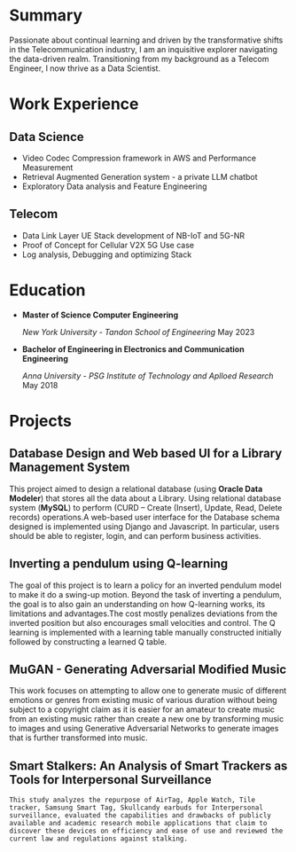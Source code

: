 # Summary

Passionate about continual learning and driven by the transformative shifts in the Telecommunication industry, I am an inquisitive explorer navigating the data-driven realm. Transitioning from my background as a Telecom Engineer, I now thrive as a Data Scientist.

# Work Experience

## Data Science

- Video Codec Compression framework in AWS and Performance Measurement
- Retrieval Augmented Generation system - a private LLM chatbot
- Exploratory Data analysis and Feature Engineering

  
## Telecom

- Data Link Layer UE Stack development of NB-IoT and 5G-NR
- Proof of Concept for Cellular V2X 5G Use case
- Log analysis, Debugging and optimizing Stack

# Education
-  **Master of Science Computer Engineering**
  
   *New York University - Tandon School of Engineering* May 2023
   
-  **Bachelor of  Engineering in Electronics and Communication Engineering**
  
   *Anna University - PSG Institute of Technology and Aplloed Research* May 2018


 # Projects
 
 ## Database Design and Web based UI for a Library Management System
  This project aimed to design a relational database (using **Oracle Data Modeler**) that stores all the data about a Library. Using relational database system (**MySQL**) to perform (CURD – Create (Insert), Update, Read, Delete records) operations.A web-based user interface for the Database schema designed is implemented using Django and Javascript. In particular, users should be able to register, login, and can perform business activities.

 ## Inverting a pendulum using Q-learning
  The goal of this project is to learn a policy for an inverted pendulum model to make it do a swing-up motion. Beyond the task of inverting a pendulum, the goal is to also gain an understanding on how Q-learning works, its limitations and advantages.The cost mostly penalizes deviations from the inverted position but also encourages small velocities and control. The Q learning is implemented with a learning table manually constructed initially followed by constructing a learned Q table.

 ## MuGAN - Generating Adversarial Modified Music
  This work focuses on attempting to allow one to generate music of different emotions or genres from existing music of various duration without being subject to a copyright claim as it is easier for an amateur to create music from an existing music rather than create a
 new one by transforming music to images and using Generative Adversarial Networks to generate images that is further transformed into music.
 
 ## Smart Stalkers: An Analysis of Smart Trackers as Tools for Interpersonal Surveillance
    This study analyzes the repurpose of AirTag, Apple Watch, Tile tracker, Samsung Smart Tag, Skullcandy earbuds for Interpersonal surveillance, evaluated the capabilities and drawbacks of publicly available and academic research mobile applications that claim to discover these devices on efficiency and ease of use and reviewed the current law and regulations against stalking. 
